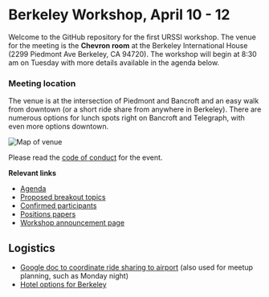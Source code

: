 # Berkeley Workshop, April 10 - 12

Welcome to the GitHub repository for the first URSSI workshop. The venue for the meeting is the **Chevron room** at the Berkeley International House (2299 Piedmont Ave Berkeley, CA 94720). The workshop will begin at 8:30 am on Tuesday with more details available in the agenda below.

### Meeting location

The venue is at the intersection of Piedmont and Bancroft and an easy walk from downtown (or a short ride share from anywhere in Berkeley). There are numerous options for lunch spots right on Bancroft and Telegraph, with even more options downtown.

![Map of venue](https://i.imgur.com/ESNnB5E.png)


Please read the [code of conduct](https://github.com/si2-urssi/berkeley_workshop/blob/master/code_of_conduct.md#code-of-conduct) for the event.

**Relevant links**

- [Agenda](https://github.com/si2-urssi/berkeley_workshop/blob/master/agenda.md)
- [Proposed breakout topics](https://github.com/si2-urssi/berkeley_workshop/issues?q=is%3Aissue+is%3Aopen+label%3A%22breakout+discussion%22)
- [Confirmed participants](https://github.com/si2-urssi/berkeley_workshop/blob/master/participants.csv)
- [Positions papers](position-paper)
- [Workshop announcement page](http://urssi.us/workshops/berkeley/)

## Logistics

- [Google doc to coordinate ride sharing to airport](https://docs.google.com/document/d/1UgJDJuYhEcBkK0XQc-rnzzah_lNFcu4KqQIiSuTSCkE/edit?usp=sharing) (also used for meetup planning, such as Monday night)
- [Hotel options for Berkeley](Berkeley_Hotel_Guide.pdf)

